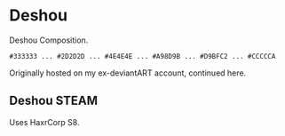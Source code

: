 # Deshou

Deshou Composition.

`#333333 ... #2D2D2D ... #4E4E4E ... #A98D9B ... #D9BFC2 ... #CCCCCA`

Originally hosted on my ex-deviantART account, continued here.

## Deshou STEAM

Uses HaxrCorp S8.
